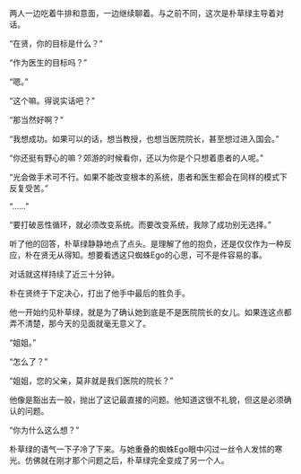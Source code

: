 两人一边吃着牛排和意面，一边继续聊着。与之前不同，这次是朴草绿主导着对话。

“在贤，你的目标是什么？”

“作为医生的目标吗？”

“嗯。”

“这个嘛。得说实话吧？”

“那当然好啊？”

“我想成功。如果可以的话，想当教授，也想当医院院长，甚至想过进入国会。”

“你还挺有野心的嘛？郊游的时候看你，还以为你是个只想着患者的人呢。”

“光会做手术可不行。如果不能改变根本的系统，患者和医生都会在同样的模式下反复受苦。”

“……”

“要打破恶性循环，就必须改变系统。而要改变系统，我除了成功别无选择。”

听了他的回答，朴草绿静静地点了点头。是理解了他的抱负，还是仅仅作为一种反应，朴在贤无从得知。想要看透这只蜘蛛Ego的心思，可不是件容易的事。

对话就这样持续了近三十分钟。

朴在贤终于下定决心，打出了他手中最后的胜负手。

他一开始约见朴草绿，就是为了确认她到底是不是医院院长的女儿。如果连这点都弄不清楚，那今天的见面就毫无意义了。

“姐姐。”

“怎么了？”

“姐姐，您的父亲，莫非就是我们医院的院长？”

他像是豁出去一般，抛出了这记最直接的问题。他知道这很不礼貌，但这是必须确认的问题。

“你为什么这么想？”

朴草绿的语气一下子冷了下来。与她重叠的蜘蛛Ego眼中闪过一丝令人发怵的寒光。仿佛就在刚才那个问题之后，朴草绿完全变成了另一个人。